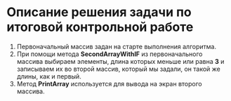 # Описание решения задачи по итоговой контрольной работе

1. Первоначальный массив задан на старте выполнения алгоритма.
2. При помощи метода **SecondArrayWithIF** из первоначального массива выбираем элементы, длина которых меньше или равна **3** и записываем их во второй массив, который мы задали, он такой же длины, как и первый.
3. Метод **PrintArray** используется для вывода на экран второго массива.